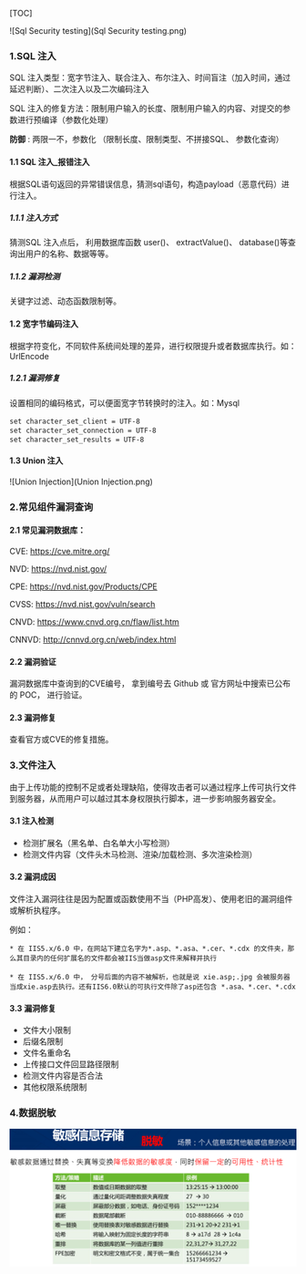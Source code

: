 [TOC]

![Sql Security testing](Sql Security testing.png)

### 1.SQL 注入

SQL 注入类型：宽字节注入、联合注入、布尔注入、时间盲注（加入时间，通过延迟判断）、二次注入以及二次编码注入

SQL 注入的修复方法：限制用户输入的长度、限制用户输入的内容、对提交的参数进行预编译（参数化处理）



**防御** : 两限一不，参数化 （限制长度、限制类型、不拼接SQL、 参数化查询）

#### 1.1 SQL 注入_报错注入

根据SQL语句返回的异常错误信息，猜测sql语句，构造payload（恶意代码）进行注入。

##### 1.1.1 注入方式

猜测SQL 注入点后， 利用数据库函数 user()、 extractValue()、 database()等查询出用户的名称、数据等等。

##### 1.1.2 漏洞检测

关键字过滤、动态函数限制等。

#### 1.2 宽字节编码注入

根据字符变化，不同软件系统间处理的差异，进行权限提升或者数据库执行。如：UrlEncode

##### 1.2.1 漏洞修复

设置相同的编码格式，可以便面宽字节转换时的注入。如：Mysql

```my
set character_set_client = UTF-8
set character_set_connection = UTF-8
set character_set_results = UTF-8
```

#### 1.3 Union 注入

![Union Injection](Union Injection.png)

### 2.常见组件漏洞查询

#### 2.1 **常见漏洞**数据库：

CVE: https://cve.mitre.org/

NVD: https://nvd.nist.gov/ 

CPE: https://nvd.nist.gov/Products/CPE

CVSS: https://nvd.nist.gov/vuln/search 

CNVD: https://www.cnvd.org.cn/flaw/list.htm

CNNVD: http://cnnvd.org.cn/web/index.html

#### 2.2 漏洞验证

漏洞数据库中查询到的CVE编号， 拿到编号去 Github 或 官方网址中搜索已公布的 POC， 进行验证。

#### 2.3 漏洞修复

查看官方或CVE的修复措施。



### 3.文件注入

由于上传功能的控制不足或者处理缺陷，使得攻击者可以通过程序上传可执行文件到服务器，从而用户可以越过其本身权限执行脚本，进一步影响服务器安全。

#### 3.1 注入检测

* 检测扩展名（黑名单、白名单大小写检测）
* 检测文件内容（文件头木马检测、渲染/加载检测、多次渲染检测）

#### 3.2 漏洞成因

文件注入漏洞往往是因为配置或函数使用不当（PHP高发）、使用老旧的漏洞组件或解析执程序。

例如：

```
* 在 IIS5.x/6.0 中，在网站下建立名字为*.asp、*.asa、*.cer、*.cdx 的文件夹，那么其目录内的任何扩展名的文件都会被IIS当做asp文件来解释并执行

* 在 IIS5.x/6.0 中， 分号后面的内容不被解析，也就是说 xie.asp;.jpg 会被服务器当成xie.asp去执行。还有IIS6.0默认的可执行文件除了asp还包含 *.asa、*.cer、*.cdx
```

#### 3.3 漏洞修复

* 文件大小限制
* 后缀名限制
* 文件名重命名
* 上传接口文件回显路径限制
* 检测文件内容是否合法
* 其他权限系统限制



### 4.数据脱敏

![数据脱敏](数据脱敏.png)









